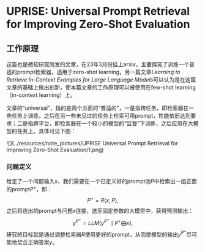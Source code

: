 # UPRISE: Universal Prompt Retrieval for Improving Zero-Shot Evaluation

## 工作原理
这篇也是微软研究院发的文章，在23年3月份挂上arxiv，主要探究了训练一个普适的prompt检索器，适用于zero-shot learning，另一篇文章*Learning to Retrieve In-Context Examples for Large Language Models*可以认为是在这篇文章的基础上做出创新，使本篇文章的工作原理可以被使用在few-shot learning（in-context learning）上。

文章的“universal”，指的是两个方面的“普适的”，一是指跨任务，即检索器在一些任务上训练，之后在另一些未见过的任务上检索可用prompt，性能依旧达到要求；二是指跨平台，即检索器在一个较小的模型的“监督”下训练，之后应用在大模型的任务上。具体可见下图：

![](../resources/note_pictures/UPRISE Universal Prompt Retrieval for Improving Zero-Shot Evaluation/1.png)

### 问题定义
给定了一个问题输入$x$，我们需要在一个已定义好的prompt池$P$中检索出一组正面的prompt$P^+$，即：
$$
P^+=R(x,P),
$$
之后将选出的prompt与问题$x$连接，送至固定参数的大模型中，获得预测输出：
$$
y^{P^+}=LLM(y^{P^+} \mid P^+ \bigoplus x),
$$
研究的目标就是通过调整检索器$R$使用更好的prompt，从而使模型的输出$y^{P^+}$尽可能地契合正确答案$y$。
